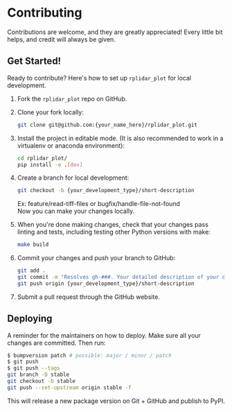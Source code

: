 # Contributing

Contributions are welcome, and they are greatly appreciated! Every little bit
helps, and credit will always be given.

## Get Started!
Ready to contribute? Here's how to set up `rplidar_plot` for local development.

1. Fork the `rplidar_plot` repo on GitHub.

2. Clone your fork locally:

    ```bash
    git clone git@github.com:{your_name_here}/rplidar_plot.git
    ```

3. Install the project in editable mode. (It is also recommended to work in a virtualenv or anaconda environment):

    ```bash
    cd rplidar_plot/
    pip install -e .[dev]
    ```

4. Create a branch for local development:

    ```bash
    git checkout -b {your_development_type}/short-description
    ```

    Ex: feature/read-tiff-files or bugfix/handle-file-not-found<br>
    Now you can make your changes locally.

5. When you're done making changes, check that your changes pass linting and
   tests, including testing other Python versions with make:

    ```bash
    make build
    ```

6. Commit your changes and push your branch to GitHub:

    ```bash
    git add .
    git commit -m "Resolves gh-###. Your detailed description of your changes."
    git push origin {your_development_type}/short-description
    ```

7. Submit a pull request through the GitHub website.

## Deploying

A reminder for the maintainers on how to deploy.
Make sure all your changes are committed.
Then run:

```bash
$ bumpversion patch # possible: major / minor / patch
$ git push
$ git push --tags
git branch -D stable
git checkout -b stable
git push --set-upstream origin stable -f
```

This will release a new package version on Git + GitHub and publish to PyPI.

